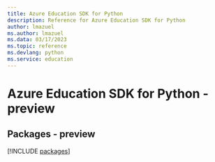 ```yaml
---
title: Azure Education SDK for Python
description: Reference for Azure Education SDK for Python
author: lmazuel
ms.author: lmazuel
ms.data: 03/17/2023
ms.topic: reference
ms.devlang: python
ms.service: education
---
```

# Azure Education SDK for Python - preview
## Packages - preview
[!INCLUDE [packages](education-index.md)]